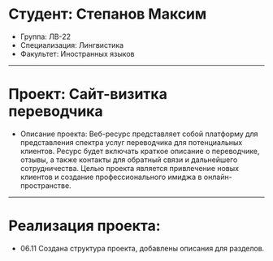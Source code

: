 # Студент: Степанов Максим
- Группа: ЛВ-22
- Специализация: Лингвистика
- Факультет: Иностранных языков
---
# Проект: Сайт-визитка переводчика
- Описание проекта: Веб-ресурс представляет собой платформу для представления спектра услуг переводчика для потенциальных клиентов. Ресурс будет включать краткое описание о переводчике, отзывы, а также контакты для обратный связи и дальнейшего сотрудничества. Целью проекта является привлечение новых клиентов и создание профессионального имиджа в онлайн-пространстве.
---
# Реализация проекта:
- 06.11 Создана структура проекта, добавлены описания для разделов.